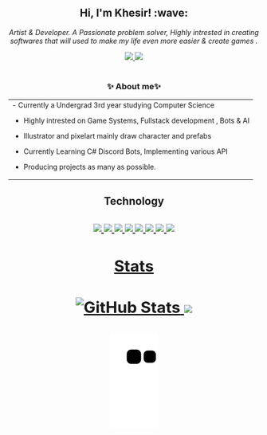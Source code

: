 <!--a -->
<h2 align = "center"> Hi, I'm Khesir! :wave: </h2>
<i> <p align="center">Artist & Developer. A Passionate problem solver, Highly intrested in creating softwares that will used to make my life even more easier & create games .</p> </i>
<!--a -->

<div align = "center">
    <a href = "https://twitter.com/khesirr" target = "_blank">
            <img src="https://img.shields.io/badge/Twitter-1DA1F2?style=for-the-badge&logo=twitter&logoColor=white">
    </a>
    <a href = "https://www.instagram.com/khesir_/" target = "_blank">
            <img src="https://img.shields.io/badge/Instagram-E4405F?style=for-the-badge&logo=instagram&logoColor=white">
    </a>
</div>
<br/>
<h3 align="center"> ✨ About me✨ </h3>
<div>
<table align="center" width ="100%">
<!--about me -->
<tr>
<td valign = "top"> 
- Currently a Undergrad 3rd year studying Computer Science

- Highly intrested on Game Systems, Fullstack development , Bots & AI

- Illustrator and pixelart mainly draw character and prefabs

- Currently Learning C# Discord Bots, Implementing various API

- Producing projects as many as possible.
</td>
</tr>
</table>
</div>

<!--Languages -->
<h2 align = "center">Technology<h2>
    <p align="center">
        <a href= "" ><img src = "	https://img.shields.io/badge/HTML5-E34F26?style=for-the-badge&logo=html5&logoColor=white" >
        <a href= "" ><img src = "https://img.shields.io/badge/CSS3-1572B6?style=for-the-badge&logo=css3&logoColor=white" >
        <a href= "" ><img src = "https://img.shields.io/badge/JavaScript-F7DF1E?style=for-the-badge&logo=javascript&logoColor=black" >
        <a href= "" ><img src = "https://img.shields.io/badge/PHP-777BB4?style=for-the-badge&logo=php&logoColor=white" >
        <a href= "" ><img src = "https://img.shields.io/badge/C%2B%2B-00599C?style=for-the-badge&logo=c%2B%2B&logoColor=white" >
        <a href= "" ><img src = "	https://img.shields.io/badge/C%23-239120?style=for-the-badge&logo=c-sharp&logoColor=white" >
        <a href= "" ><img src = "https://img.shields.io/badge/Python-3776AB?style=for-the-badge&logo=python&logoColor=white" >
         <a href= "" ><img src = "https://img.shields.io/badge/Java-ED8B00?style=for-the-badge&logo=java&logoColor=white">
    </p>
<!--Github Stats-->
<h2 align = "center">Stats<h2>
<p align="center">
  
  <img with="200px" src="https://github-readme-stats.vercel.app/api?username=khesir&theme=chartreuse-dark&show_icons=true" alt="GitHub Stats"/>
  
  <img width="200px" src="https://github-readme-streak-stats.herokuapp.com?user=khesir&theme=material-palenight&hide_border=true&fire=C77800&ring=7C2AE8&background=1F222E" />
  
</p>
<!--Github Snek-->
<div align="center"> <img src="https://raw.githubusercontent.com/muhiqsimui/muhiqsimui/output/github-contribution-grid-snake.svg" /></div>